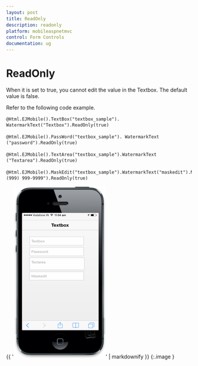 ```yaml
---
layout: post
title: ReadOnly
description: readonly
platform: mobileaspnetmvc
control: Form Controls
documentation: ug
---
```


# ReadOnly

When it is set to true, you cannot edit the value in the Textbox. The default value is false.

Refer to the following code example.



    @Html.EJMobile().TextBox("textbox_sample"). WatermarkText("Textbox").ReadOnly(true)

    @Html.EJMobile().PassWord("textbox_sample"). WatermarkText ("password").ReadOnly(true)

    @Html.EJMobile().TextArea("textbox_sample").WatermarkText ("Textarea").ReadOnly(true)

    @Html.EJMobile().MaskEdit("textbox_sample").WatermarkText("maskedit").Mask("+1 (999) 999-9999").ReadOnly(true)



{{ '![C:/Users/isuriyar/AppData/Local/Temp/SNAGHTML8021dede.PNG](ReadOnly_images/ReadOnly_img1.png)' | markdownify }}
{:.image }



